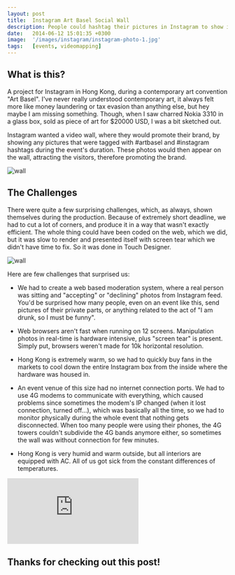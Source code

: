 ```yaml
---
layout: post
title:  Instagram Art Basel Social Wall
description: People could hashtag their pictures in Instagram to show it on this wall - of course they did not send nude pics.
date:   2014-06-12 15:01:35 +0300
image:  '/images/instagram/instagram-photo-1.jpg'
tags:   [events, videomapping]
---
```


## What is this?

A project for Instagram in Hong Kong, during a contemporary art convention "Art Basel". I've never really understood contemporary art, it always felt more like money laundering or tax evasion than anything else, but hey maybe I am missing something. Though, when I saw charred Nokia 3310 in a glass box, sold as piece of art for $20000 USD, I was a bit sketched out. 

Instagram wanted a video wall, where they would promote their brand, by showing any pictures that were tagged with #artbasel and #instagram hashtags during the event's duration. These photos would then appear on the wall, attracting the visitors, therefore promoting the brand.

![wall]({{site.baseurl}}/instagram/instagram-photo-2.jpg)

## The Challenges

There were quite a few surprising challenges, which, as always, shown themselves during the production. Because of extremely short deadline, we had to cut a lot of corners, and produce it in a way that wasn't exactly efficient. The whole thing could have been coded on the web, which we did, but it was slow to render and presented itself with screen tear which we didn't have time to fix. So it was done in Touch Designer.

![wall]({{site.baseurl}}/instagram/instagram-photo-1.jpg)

Here are few challenges that surprised us:

- We had to create a web based moderation system, where a real person was sitting and "accepting" or "declining" photos from Instagram feed. You'd be surprised how many people, even on an event like this, send pictures of their private parts, or anything related to the act of "I am drunk, so I must be funny".

- Web browsers aren't fast when running on 12 screens. Manipulation photos in real-time is hardware intensive, plus "screen tear" is present. Simply put, browsers weren't made for 10k horizontal resolution.

- Hong Kong is extremely warm, so we had to quickly buy fans in the markets to cool down the entire Instagram box from the inside where the hardware was housed in.

- An event venue of this size had no internet connection ports. We had to use 4G modems to communicate with everything, which caused problems since sometimes the modem's IP changed (when it lost connection, turned off...), which was basically all the time, so we had to monitor physically during the whole event that nothing gets disconnected. When too many people were using their phones, the 4G towers couldn't subdivide the 4G bands anymore either, so sometimes the wall was without connection for few minutes.

- Hong Kong is very humid and warm outside, but all interiors are equipped with AC. All of us got sick from the constant differences of temperatures.

<p><iframe src="https://www.youtube.com/embed/BCXLWvrWLHE" frameborder="0" allowfullscreen></iframe></p>

## Thanks for checking out this post!
